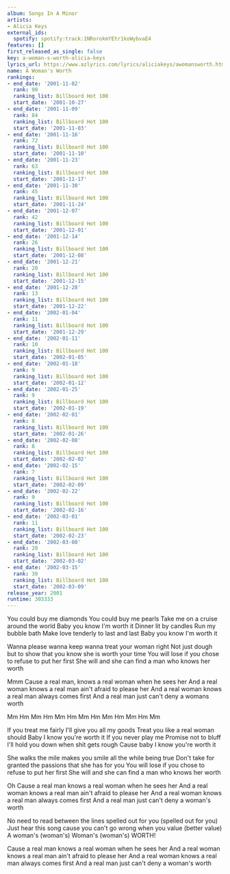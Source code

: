 ```yaml
---
album: Songs In A Minor
artists:
- Alicia Keys
external_ids:
  spotify: spotify:track:1NRorokmYEtr1koWybvaE4
features: []
first_released_as_single: false
key: a-woman-s-worth-alicia-keys
lyrics_url: https://www.azlyrics.com/lyrics/aliciakeys/awomansworth.html
name: A Woman's Worth
rankings:
- end_date: '2001-11-02'
  rank: 90
  ranking_list: Billboard Hot 100
  start_date: '2001-10-27'
- end_date: '2001-11-09'
  rank: 84
  ranking_list: Billboard Hot 100
  start_date: '2001-11-03'
- end_date: '2001-11-16'
  rank: 72
  ranking_list: Billboard Hot 100
  start_date: '2001-11-10'
- end_date: '2001-11-23'
  rank: 63
  ranking_list: Billboard Hot 100
  start_date: '2001-11-17'
- end_date: '2001-11-30'
  rank: 45
  ranking_list: Billboard Hot 100
  start_date: '2001-11-24'
- end_date: '2001-12-07'
  rank: 42
  ranking_list: Billboard Hot 100
  start_date: '2001-12-01'
- end_date: '2001-12-14'
  rank: 26
  ranking_list: Billboard Hot 100
  start_date: '2001-12-08'
- end_date: '2001-12-21'
  rank: 20
  ranking_list: Billboard Hot 100
  start_date: '2001-12-15'
- end_date: '2001-12-28'
  rank: 13
  ranking_list: Billboard Hot 100
  start_date: '2001-12-22'
- end_date: '2002-01-04'
  rank: 11
  ranking_list: Billboard Hot 100
  start_date: '2001-12-29'
- end_date: '2002-01-11'
  rank: 10
  ranking_list: Billboard Hot 100
  start_date: '2002-01-05'
- end_date: '2002-01-18'
  rank: 9
  ranking_list: Billboard Hot 100
  start_date: '2002-01-12'
- end_date: '2002-01-25'
  rank: 9
  ranking_list: Billboard Hot 100
  start_date: '2002-01-19'
- end_date: '2002-02-01'
  rank: 8
  ranking_list: Billboard Hot 100
  start_date: '2002-01-26'
- end_date: '2002-02-08'
  rank: 8
  ranking_list: Billboard Hot 100
  start_date: '2002-02-02'
- end_date: '2002-02-15'
  rank: 7
  ranking_list: Billboard Hot 100
  start_date: '2002-02-09'
- end_date: '2002-02-22'
  rank: 9
  ranking_list: Billboard Hot 100
  start_date: '2002-02-16'
- end_date: '2002-03-01'
  rank: 11
  ranking_list: Billboard Hot 100
  start_date: '2002-02-23'
- end_date: '2002-03-08'
  rank: 20
  ranking_list: Billboard Hot 100
  start_date: '2002-03-02'
- end_date: '2002-03-15'
  rank: 30
  ranking_list: Billboard Hot 100
  start_date: '2002-03-09'
release_year: 2001
runtime: 303333
---
```

You could buy me diamonds
You could buy me pearls
Take me on a cruise around the world
Baby you know I'm worth it
Dinner lit by candles
Run my bubble bath
Make love tenderly to last and last
Baby you know I'm worth it

Wanna please wanna keep wanna treat your woman right
Not just dough but to show that you know she is worth your time
You will lose if you chose to refuse to put her first
She will and she can find a man who knows her worth

Mmm
Cause a real man, knows a real woman when he sees her
And a real woman knows a real man ain't afraid to please her
And a real woman knows a real man always comes first
And a real man just can't deny a womans worth

Mm Hm Mm Hm
Mm Hm Mm Hm
Mm Hm Mm Hm
Mm

If you treat me fairly
I'll give you all my goods
Treat you like a real woman should
Baby I know you're worth it
If you never play me
Promise not to bluff
I'll hold you down when shit gets rough
Cause baby I know you're worth it

She walks the mile makes you smile all the while being true
Don't take for granted the passions that she has for you
You will lose if you chose to refuse to put her first
She will and she can find a man who knows her worth

Oh
Cause a real man knows a real woman when he sees her
And a real woman knows a real man ain't afraid to please her
And a real woman knows a real man always comes first
And a real man just can't deny a woman's worth

No need to read between the lines spelled out for you (spelled out for you)
Just hear this song cause you can't go wrong when you value (better value)
A woman's (woman's)
Woman's (woman's)
WORTH!

Cause a real man knows a real woman when he sees her
And a real woman knows a real man ain't afraid to please her
And a real woman knows a real man always comes first
And a real man just can't deny a woman's worth
